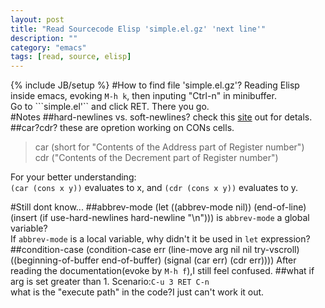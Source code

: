 ```yaml
---
layout: post
title: "Read Sourcecode Elisp 'simple.el.gz' 'next line'"
description: ""
category: "emacs"
tags: [read, source, elisp]
---
```

{% include JB/setup %}
#How to find file 'simple.el.gz'?
Reading Elisp inside emacs, evoking `M-h k`, then inputing "Ctrl-n" in minibuffer.  
Go to ```simple.el'`` and click RET. There you go.  
#Notes
##hard-newlines vs. soft-newlines?
check this [site](http://ergoemacs.org/emacs_manual/emacs/Hard-and-Soft-Newlines.html) out for detals.  
##car?cdr?
these are opretion working on CONs cells.  
>car (short for "Contents of the Address part of Register number")  
>cdr ("Contents of the Decrement part of Register number")

For your better understanding:  
`(car (cons x y))` evaluates to x, and `(cdr (cons x y))` evaluates to y.  

#Still dont know...
##abbrev-mode
    (let ((abbrev-mode nil))
	    (end-of-line)
	    (insert (if use-hard-newlines hard-newline "\n")))
is `abbrev-mode` a global variable?  
If `abbrev-mode` is a local variable, why didn't it be used in `let` expression?  
##condition-case
    (condition-case err
	    (line-move arg nil nil try-vscroll)
	  ((beginning-of-buffer end-of-buffer)
	   (signal (car err) (cdr err))))
After reading the documentation(evoke by `M-h f`),I still feel confused.
##what if arg is set greater than 1.
Scenario:`C-u 3 RET C-n`  
what is the "execute path" in the code?I just can't work it out.  

    
